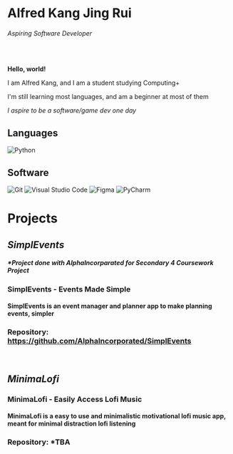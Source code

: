 # **Alfred Kang Jing Rui**
###### *Aspiring Software Developer*

</p>

<br />
  
**Hello, world!**

  I am Alfred Kang, and I am a student studying Computing+
  
  I'm still learning most languages, and am a beginner at most of them

  *I aspire to be a software/game dev one day*

  
  

## Languages
<p>
 <img alt="Python" src="https://img.shields.io/badge/python-%2314354C.svg?style=for-the-badge&logo=python&logoColor=white"/>

## Software
<p>
 <img alt="Git" src="https://img.shields.io/badge/git-%23F05033.svg?style=for-the-badge&logo=git&logoColor=white"/>
 <img alt="Visual Studio Code" src="https://img.shields.io/badge/VisualStudioCode-0078d7.svg?style=for-the-badge&logo=visual-studio-code&logoColor=white"/>
 <img alt="Figma" src="https://img.shields.io/badge/figma-%23F24E1E.svg?style=for-the-badge&logo=figma&logoColor=white"/>
  <img alt="PyCharm" src="https://img.shields.io/badge/pycharm-143?style=for-the-badge&logo=pycharm&logoColor=black&color=black&labelColor=green"/>

# **Projects**
  ## ***SimplEvents***
  ##### *Project done with AlphaIncorparated for Secondary 4 Coursework Project
  ### SimplEvents - Events Made Simple 
  #### SimplEvents is an event manager and planner app to make planning events, simpler
  ### Repository: https://github.com/AlphaIncorporated/SimplEvents
  </p>

  <br />

  ## ***MinimaLofi***
  ### MinimaLofi - Easily Access Lofi Music 
  #### MinimaLofi is a easy to use and minimalistic motivational lofi music app, meant for minimal distraction lofi listening
  ### Repository: *TBA
